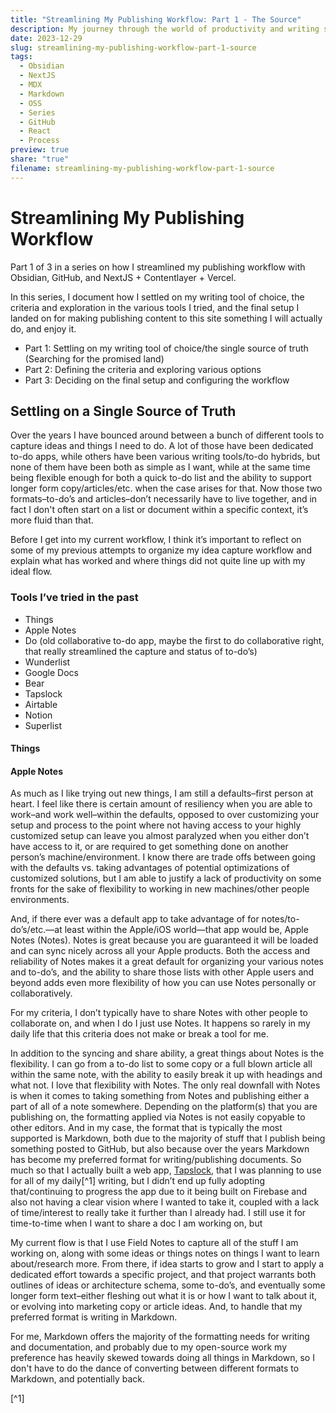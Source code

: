 ```yaml
---
title: "Streamlining My Publishing Workflow: Part 1 - The Source"
description: My journey through the world of productivity and writing software and what I ultimately settled on.
date: 2023-12-29
slug: streamlining-my-publishing-workflow-part-1-source
tags:
  - Obsidian
  - NextJS
  - MDX
  - Markdown
  - OSS
  - Series
  - GitHub
  - React
  - Process
preview: true
share: "true"
filename: streamlining-my-publishing-workflow-part-1-source
---
```


# Streamlining My Publishing Workflow
<Subheading>Part 1 of 3 in a series on how I streamlined my publishing workflow with Obsidian, GitHub, and NextJS + Contentlayer + Vercel.</Subheading>

In this series, I document how I settled on my writing tool of choice, the criteria and exploration in the various tools I tried, and the final setup I landed on for making publishing content to this site something I will actually do, and enjoy it.

- Part 1: Settling on my writing tool of choice/the single source of truth (Searching for the promised land)
- Part 2: Defining the criteria and exploring various options
- Part 3: Deciding on the final setup and configuring the workflow

## Settling on a Single Source of Truth
Over the years I have bounced around between a bunch of different tools to capture ideas and things I need to do. A lot of those have been dedicated to-do apps, while others have been various writing tools/to-do hybrids, but none of them have been both as simple as I want, while at the same time being flexible enough for both a quick to-do list and the ability to support longer form copy/articles/etc. when the case arises for that. Now those two formats–to-do’s and articles–don’t necessarily have to live together, and in fact I don't often start on a list or document within a specific context, it’s more fluid than that.

Before I get into my current workflow, I think it’s important to reflect on some of my previous attempts to organize my idea capture workflow and explain what has worked and where things did not quite line up with my ideal flow.
### Tools I’ve tried in the past
- Things
- Apple Notes
- Do (old collaborative to-do app, maybe the first to do collaborative right, that really streamlined the capture and status of to-do’s)
- Wunderlist
- Google Docs
- Bear
- Tapslock
- Airtable
- Notion
- Superlist

#### Things


#### Apple Notes
As much as I like trying out new things, I am still a defaults–first person at heart. I feel like there is certain amount of resiliency when you are able to work–and work well–within the defaults, opposed to over customizing your setup and process to the point where not having access to your highly customized setup can leave you almost paralyzed when you either don’t have access to it, or are required to get something done on another person’s machine/environment. I know there are trade offs between going with the defaults vs. taking advantages of potential optimizations of customized solutions, but I am able to justify a lack of productivity on some fronts for the sake of flexibility to working in new machines/other people environments.

And, if there ever was a default app to take advantage of for notes/to-do’s/etc.—at least within the Apple/iOS world—that app would be, Apple Notes (Notes). Notes is great because you are guaranteed it will be loaded and can sync nicely across all your Apple products. Both the access and reliability of Notes makes it a great default for organizing your various notes and to-do’s, and the ability to share those lists with other Apple users and beyond adds even more flexibility of how you can use Notes personally or collaboratively.

For my criteria, I don’t typically have to share Notes with other people to collaborate on, and when I do I just use Notes. It happens so rarely in my daily life that this criteria does not make or break a tool for me.

In addition to the syncing and share ability, a great things about Notes is the flexibility. I can go from a to-do list to some copy or a full blown article all within the same note, with the ability to easily break it up with headings and what not. I love that flexibility with Notes. The only real downfall with Notes is when it comes to taking  something from Notes and publishing either a part of all of a note somewhere. Depending on the platform(s) that you are publishing on, the formatting applied via Notes is not easily copyable to other editors. And in my case, the format that is typically the most supported is Markdown, both due to the majority of stuff that I publish being something posted to GitHub, but also because over the years Markdown has become my preferred format for writing/publishing documents. So much so that I actually built a web app, [Tapslock](https://www.tapslock.com), that I was planning to use for all of my daily[^1] writing, but I didn’t end up fully adopting that/continuing to progress the app due to it being built on Firebase and also not having a clear vision where I wanted to take it, coupled with a lack of time/interest to really take it further than I already had. I still use it for time-to-time when I want to share a doc I am working on, but 



My current flow is that I use Field Notes to capture all of the stuff I am working on, along with some ideas or things notes on things I want to learn about/research more. From there, if idea starts to grow and I start to apply a dedicated effort towards a specific project, and that project warrants both outlines of ideas or architecture schema, some to-do’s, and eventually some longer form text–either fleshing out what it is or how I want to talk about it, or evolving into marketing copy or article ideas. And, to handle that my preferred format is writing in Markdown.

For me, Markdown offers the majority of the formatting needs for writing and documentation, and probably due to my open-source work my preference has heavily skewed towards doing all things in Markdown, so I don't have to do the dance of converting between different formats to Markdown, and potentially back.


[^1] 